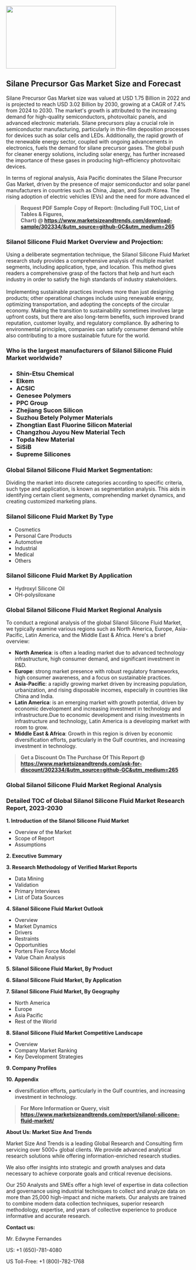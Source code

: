 <p><img class="alignnone size-medium wp-image-20088" src="https://ffe5etoiles.com/wp-content/uploads/2024/12/MST1-300x171.png" alt="" width="300" height="171" /></p><h2>Silane Precursor Gas Market Size and Forecast</h2><p>Silane Precursor Gas Market size was valued at USD 1.75 Billion in 2022 and is projected to reach USD 3.02 Billion by 2030, growing at a CAGR of 7.4% from 2024 to 2030. The market's growth is attributed to the increasing demand for high-quality semiconductors, photovoltaic panels, and advanced electronic materials. Silane precursors play a crucial role in semiconductor manufacturing, particularly in thin-film deposition processes for devices such as solar cells and LEDs. Additionally, the rapid growth of the renewable energy sector, coupled with ongoing advancements in electronics, fuels the demand for silane precursor gases. The global push for cleaner energy solutions, including solar energy, has further increased the importance of these gases in producing high-efficiency photovoltaic devices.</p><p>In terms of regional analysis, Asia Pacific dominates the Silane Precursor Gas Market, driven by the presence of major semiconductor and solar panel manufacturers in countries such as China, Japan, and South Korea. The rising adoption of electric vehicles (EVs) and the need for more advanced el</p><blockquote id="" class=""><strong>Request PDF Sample Copy of Report: (Including Full TOC, List of Tables &amp; Figures, Chart)&nbsp;@&nbsp;<strong><a href="https://www.marketsizeandtrends.com/download-sample/302334/&utm_source=github-GC&utm_medium=265" target="_blank">https://www.marketsizeandtrends.com/download-sample/302334/&utm_source=github-GC&utm_medium=265</a></strong></strong></blockquote><h3 id="" class="">Silanol Silicone Fluid Market&nbsp;Overview and Projection:</h3><p id="" class="">Using a deliberate segmentation technique, the Silanol Silicone Fluid Market research study provides a comprehensive analysis of multiple market segments, including application, type, and location. This method gives readers a comprehensive grasp of the factors that help and hurt each industry in order to satisfy the high standards of industry stakeholders. <br /> <br />Implementing sustainable practices involves more than just designing products; other operational changes include using renewable energy, optimizing transportation, and adopting the concepts of the circular economy. Making the transition to sustainability sometimes involves large upfront costs, but there are also long-term benefits, such improved brand reputation, customer loyalty, and regulatory compliance. By adhering to environmental principles, companies can satisfy consumer demand while also contributing to a more sustainable future for the world.</p><h3 id="" class="">Who is the largest manufacturers of&nbsp;Silanol Silicone Fluid Market worldwide?</h3><h3 class=""><p><ul><li>Shin-Etsu Chemical </li><li> Elkem </li><li> ACSIC </li><li> Genesee Polymers </li><li> PPC Group </li><li> Zhejiang Sucon Silicon </li><li> Suzhou Betely Polymer Materials </li><li> Zhongtian East Fluorine Silicon Material </li><li> Changzhou Juyou New Material Tech </li><li> Topda New Material </li><li> SiSiB </li><li> Supreme Silicones</li></ul></p></h3><h3 id="" class="">Global&nbsp;Silanol Silicone Fluid Market Segmentation:</h3><p id="" class="">Dividing the market into discrete categories according to specific criteria, such type and application, is known as segmentation analysis. This aids in identifying certain client segments, comprehending market dynamics, and creating customized marketing plans.</p><h3 id="" class="">Silanol Silicone Fluid Market&nbsp;By Type</h3><p><p><ul><li>Cosmetics</li><li> Personal Care Products</li><li> Automotive</li><li> Industrial</li><li> Medical</li><li> Others</p></li></ul></p></p><h3 id="" class="">Silanol Silicone Fluid Market&nbsp;By Application</h3><p class=""><p><ul><li>Hydroxyl Silicone Oil</li><li> OH-polysiloxane</li></ul></p></p><h3 id="" class="">Global Silanol Silicone Fluid Market Regional Analysis</h3><p id="" class="">To conduct a regional analysis of the global Silanol Silicone Fluid Market, we typically examine various regions such as North America, Europe, Asia-Pacific, Latin America, and the Middle East &amp; Africa. Here's a brief overview:</p><ul><li><strong>North America</strong>: is often a leading market due to advanced technology infrastructure, high consumer demand, and significant investment in R&amp;D.</li><li><strong>Europe</strong>: strong market presence with robust regulatory frameworks, high consumer awareness, and a focus on sustainable practices.</li><li><strong>Asia-Pacific</strong>: a rapidly growing market driven by increasing population, urbanization, and rising disposable incomes, especially in countries like China and India.</li><li><strong>Latin America</strong>: is an emerging market with growth potential, driven by economic development and increasing investment in technology and infrastructure.Due to economic development and rising investments in infrastructure and technology, Latin America is a developing market with room to grow.</li><li><strong>Middle East &amp; Africa</strong>: Growth in this region is driven by economic diversification efforts, particularly in the Gulf countries, and increasing investment in technology.</li></ul><blockquote id="" class=""><strong>Get a Discount On The Purchase Of This Report @ <strong><a href="https://www.marketsizeandtrends.com/ask-for-discount/302334/&utm_source=github-GC&utm_medium=265" target="_blank">https://www.marketsizeandtrends.com/ask-for-discount/302334/&utm_source=github-GC&utm_medium=265</a></strong></strong></blockquote><h3 id="" class="">Global Silanol Silicone Fluid Market Regional Analysis</h3><h3 id="" class="">Detailed TOC of Global Silanol Silicone Fluid Market Research Report, 2023-2030</h3><p id="" class=""><strong>1. Introduction of the Silanol Silicone Fluid Market</strong></p><ul><li>Overview of the Market</li><li>Scope of Report</li><li>Assumptions</li></ul><p id="" class=""><strong>2. Executive Summary</strong></p><p id="" class=""><strong>3. Research Methodology of Verified Market Reports</strong></p><ul><li>Data Mining</li><li>Validation</li><li>Primary Interviews</li><li>List of Data Sources</li></ul><p id="" class=""><strong>4. Silanol Silicone Fluid Market Outlook</strong></p><ul><li>Overview</li><li>Market Dynamics</li><li>Drivers</li><li>Restraints</li><li>Opportunities</li><li>Porters Five Force Model</li><li>Value Chain Analysis</li></ul><p id="" class=""><strong>5. Silanol Silicone Fluid Market, By Product</strong></p><p id="" class=""><strong>6. Silanol Silicone Fluid Market, By Application</strong></p><p id="" class=""><strong>7. Silanol Silicone Fluid Market, By Geography</strong></p><ul><li>North America</li><li>Europe</li><li>Asia Pacific</li><li>Rest of the World</li></ul><p id="" class=""><strong>8. Silanol Silicone Fluid Market Competitive Landscape</strong></p><ul><li>Overview</li><li>Company Market Ranking</li><li>Key Development Strategies</li></ul><p id="" class=""><strong>9. Company Profiles</strong></p><p id="" class=""><strong>10. Appendix</strong></p><ul><li>diversification efforts, particularly in the Gulf countries, and increasing investment in technology.</li></ul><blockquote id="" class=""><strong>For More Information or Query, visit <strong><strong><a href="https://www.marketsizeandtrends.com/report/silanol-silicone-fluid-market/" target="_blank">https://www.marketsizeandtrends.com/report/silanol-silicone-fluid-market/</a></strong></strong></strong></blockquote><p id="" class=""><strong>About Us: Market Size And Trends</strong></p><p id="" class="">Market Size And Trends is a leading Global Research and Consulting firm servicing over 5000+ global clients. We provide advanced analytical research solutions while offering information-enriched research studies.</p><p id="" class="">We also offer insights into strategic and growth analyses and data necessary to achieve corporate goals and critical revenue decisions.</p><p id="" class="">Our 250 Analysts and SMEs offer a high level of expertise in data collection and governance using industrial techniques to collect and analyze data on more than 25,000 high-impact and niche markets. Our analysts are trained to combine modern data collection techniques, superior research methodology, expertise, and years of collective experience to produce informative and accurate research.</p><p id="" class=""><strong>Contact us:</strong></p><p id="" class="">Mr. Edwyne Fernandes</p><p id="" class="">US: +1 (650)-781-4080</p><p id="" class="">US Toll-Free: +1 (800)-782-1768</p>
